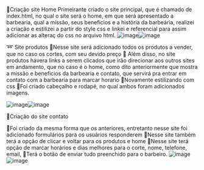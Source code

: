 

🛑Criação site Home
Primeirante criado o site principal, que é chamado de index.html, no qual o site será o home, em que será apresentado a barbearia, qual a missão, seus beneficios e a história da barbeária, realizei a criação e estilizei a partir do style css e linkei e referencial para assim adicionar as alteraç do css no arquivo html.
![image](https://user-images.githubusercontent.com/125529065/232180515-83a11977-6869-4008-bad2-f7f33209e25c.png)![image](https://user-images.githubusercontent.com/125529065/232180539-854ebd00-9b58-4e2d-a711-cc437e56bac3.png)




➿ Site produtos
🔸Nesse site será adicionado todos os produtos a vender, que no caso os cortes, com seu devido preço
🔸 Além disso, no site produtos hávera links a serem clicados que irão direcionar aos outros sites em andamento, que no caso é o home, como dito anteriormente que mostra a missão e beneficios da barbearia e contato, que servirá pra entrar em contato com a barbearia para marcar horario
🔸Novamente estilizando com css
🔸Foi criado cabeçalho e rodapé, no qual ambos foram adicionados imagens.

![image](https://user-images.githubusercontent.com/125529065/232180652-ec47ee03-575c-4685-b873-c2b9664bb7c6.png)![image](https://user-images.githubusercontent.com/125529065/232180664-72778bc2-5731-47df-8ee2-146c447a2655.png)


🧮Criação do site contato

🔸Foi criado da mesma forma que os anteriores, entretanto nesse site foi adicionado formulários para os usuários responderem
🔸Nesse site também terá a opção de clicar e voltar para os produtos e home
🔸Nesse site terá opção de marcar horários e dias melhores para o corte, nome, telefone, email, 
🔸Terá o botão de enviar tudo preenchido para o barbeiro.
![image](https://user-images.githubusercontent.com/125529065/232180958-86ab88a3-b407-47b3-bf88-a720d4939ab3.png)
![image](https://user-images.githubusercontent.com/125529065/232180963-867560c9-a006-4309-a02a-06c94cae821d.png)





